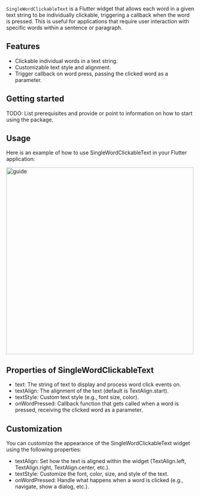 `SingleWordClickableText` is a Flutter widget that allows each word in a given text string to be individually clickable, triggering a callback when the word is pressed. This is useful for applications that require user interaction with specific words within a sentence or paragraph.

## Features

- Clickable individual words in a text string.
- Customizable text style and alignment.
- Trigger callback on word press, passing the clicked word as a parameter.

## Getting started

TODO: List prerequisites and provide or point to information on how to
start using the package.

## Usage

Here is an example of how to use SingleWordClickableText in your Flutter application:

<img src="https://github.com/user-attachments/assets/ad74b790-454d-43df-baa0-4574e4e561e9" alt="guide" width="500"/>


## Properties of SingleWordClickableText
- text: The string of text to display and process word click events on.
- textAlign: The alignment of the text (default is TextAlign.start).
- textStyle: Custom text style (e.g., font size, color).
- onWordPressed: Callback function that gets called when a word is pressed, receiving the clicked word as a parameter.

## Customization
You can customize the appearance of the SingleWordClickableText widget using the following properties:

- textAlign: Set how the text is aligned within the widget (TextAlign.left, TextAlign.right, TextAlign.center, etc.).
- textStyle: Customize the font, color, size, and style of the text.
- onWordPressed: Handle what happens when a word is clicked (e.g., navigate, show a dialog, etc.).
